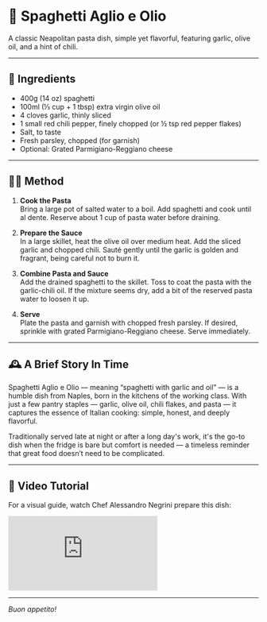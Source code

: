 # 🍝 Spaghetti Aglio e Olio

A classic Neapolitan pasta dish, simple yet flavorful, featuring garlic, olive oil, and a hint of chili.

---

## 📝 Ingredients

- 400g (14 oz) spaghetti
- 100ml (⅓ cup + 1 tbsp) extra virgin olive oil
- 4 cloves garlic, thinly sliced
- 1 small red chili pepper, finely chopped (or ½ tsp red pepper flakes)
- Salt, to taste
- Fresh parsley, chopped (for garnish)
- Optional: Grated Parmigiano-Reggiano cheese

---

## 👨‍🍳 Method

1. **Cook the Pasta**  
   Bring a large pot of salted water to a boil. Add spaghetti and cook until al dente. Reserve about 1 cup of pasta water before draining.

2. **Prepare the Sauce**  
   In a large skillet, heat the olive oil over medium heat. Add the sliced garlic and chopped chili. Sauté gently until the garlic is golden and fragrant, being careful not to burn it.

3. **Combine Pasta and Sauce**  
   Add the drained spaghetti to the skillet. Toss to coat the pasta with the garlic-chili oil. If the mixture seems dry, add a bit of the reserved pasta water to loosen it up.

4. **Serve**  
   Plate the pasta and garnish with chopped fresh parsley. If desired, sprinkle with grated Parmigiano-Reggiano cheese. Serve immediately.

---

## 🕰️ A Brief Story In Time
Spaghetti Aglio e Olio — meaning “spaghetti with garlic and oil” — is a humble dish from Naples, born in the kitchens of the working class. With just a few pantry staples — garlic, olive oil, chili flakes, and pasta — it captures the essence of Italian cooking: simple, honest, and deeply flavorful.

Traditionally served late at night or after a long day's work, it's the go-to dish when the fridge is bare but comfort is needed — a timeless reminder that great food doesn’t need to be complicated.

---

## 🎥 Video Tutorial

For a visual guide, watch Chef Alessandro Negrini prepare this dish:

<div class="iframe-wrapper">
  <iframe 
    src="https://www.youtube.com/embed/Ms_6kTeWwag"
    title="Spaghetti Aglio e Olio"
    frameborder="0"
    allow="accelerometer; autoplay; clipboard-write; encrypted-media; gyroscope; picture-in-picture"
    allowfullscreen>
  </iframe>
</div>

---

*Buon appetito!*
